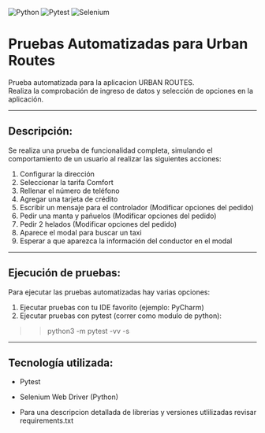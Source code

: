 ![Python](https://img.shields.io/badge/python-3.11.3-blue?logo=python)
![Pytest](https://img.shields.io/badge/pytest-8.2.0-blue?logo=pytest)
![Selenium](https://img.shields.io/badge/selenium-4.20.0-darkgreen?logo=selenium)

# Pruebas Automatizadas para Urban Routes

Prueba automatizada para la aplicacion URBAN ROUTES.  
Realiza la comprobación de ingreso de datos y selección de opciones en la aplicación.

---

## Descripción:

Se realiza una prueba de funcionalidad completa, simulando el comportamiento de un usuario al realizar las siguientes acciones:

1. Configurar la dirección
2. Seleccionar la tarifa Comfort
3. Rellenar el número de teléfono
4. Agregar una tarjeta de crédito
5. Escribir un mensaje para el controlador (Modificar opciones del pedido)
6. Pedir una manta y pañuelos (Modificar opciones del pedido)
7. Pedir 2 helados (Modificar opciones del pedido)
8. Aparece el modal para buscar un taxi
9. Esperar a que aparezca la información del conductor en el modal

---

## Ejecución de pruebas:

Para ejecutar las pruebas automatizadas hay varias opciones:

1. Ejecutar pruebas con tu IDE favorito (ejemplo: PyCharm)
2. Ejecutar pruebas con pytest (correr como modulo de python):

> > python3 -m pytest <filename> -vv -s

---

## Tecnología utilizada:

- Pytest
- Selenium Web Driver (Python)

- Para una descripcion detallada de librerias y versiones utlilizadas revisar requirements.txt
